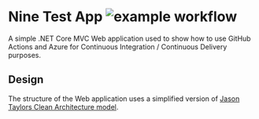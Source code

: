 # Nine Test App ![example workflow](https://github.com/thommelutten/Nine-Test-App/actions/workflows/dotnet.yml/badge.svg)
A simple .NET Core MVC Web application used to show how to use GitHub Actions and Azure for Continuous Integration / Continuous Delivery purposes.


## Design
The structure of the Web application uses a simplified version of [Jason Taylors Clean Architecture model](https://github.com/jasontaylordev/CleanArchitecture).
